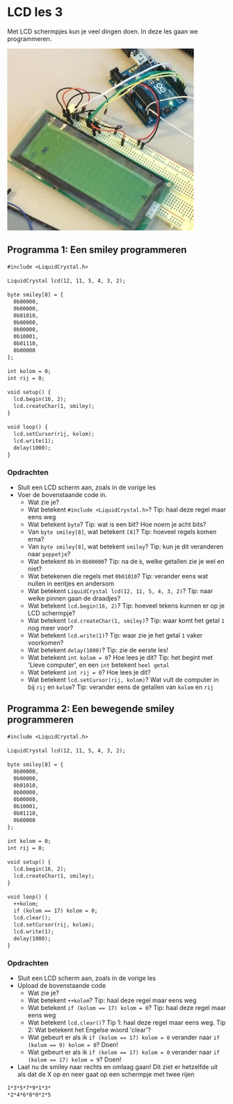 # LCD les 3

Met LCD schermpjes kun je veel dingen doen. In deze les gaan we programmeren.

![ArduinoInvaders is een spel dat werkt met een LCD](ArduinoInvaders.jpg)

## Programma 1: Een smiley programmeren

```
#include <LiquidCrystal.h>

LiquidCrystal lcd(12, 11, 5, 4, 3, 2);

byte smiley[8] = {
  0b00000,
  0b00000,
  0b01010,
  0b00000,
  0b00000,
  0b10001,
  0b01110,
  0b00000
};

int kolom = 0;
int rij = 0;

void setup() {
  lcd.begin(16, 2);
  lcd.createChar(1, smiley);
}

void loop() {
  lcd.setCursor(rij, kolom);
  lcd.write(1);
  delay(1000);
}
```

### Opdrachten

- Sluit een LCD scherm aan, zoals in de vorige les
- Voer de bovenstaande code in.
    - Wat zie je?
    - Wat betekent `#include <LiquidCrystal.h>`? Tip: haal deze regel maar eens weg
    - Wat betekent `byte`? Tip: wat is een bit? Hoe noem je acht bits?
    - Van `byte smiley[8]`, wat betekent `[8]`? Tip: hoeveel regels komen erna?
    - Van `byte smiley[8]`, wat betekent `smiley`? Tip: kun je dit veranderen naar `poppetje`?
    - Wat betekent `0b` in `0b00000`? Tip: na de `b`, welke getallen zie je wel en niet?
    - Wat betekenen die regels met `0b01010`? Tip: verander eens wat nullen in eentjes en andersom
    - Wat betekent `LiquidCrystal lcd(12, 11, 5, 4, 3, 2)`? Tip: naar welke pinnen gaan de draadjes?
    - Wat betekent `lcd.begin(16, 2)`? Tip: hoeveel tekens kunnen er op je LCD schermpje?
    - Wat betekent `lcd.createChar(1, smiley)`? Tip: waar komt het getal `1` nog meer voor?
    - Wat betekent `lcd.write(1)`? Tip: waar zie je het getal `1` vaker voorkomen?
    - Wat betekent `delay(1000)`? Tip: zie de eerste les!
    - Wat betekent `int kolom = 0`? Hoe lees je dit? Tip: het begint met 'Lieve computer', en een `int` betekent `heel getal`
    - Wat betekent `int rij = 0`? Hoe lees je dit?
    - Wat betekent `lcd.setCursor(rij, kolom)`? Wat vult de computer in bij `rij` en `kolom`? Tip: verander eens de getallen van `kolom` en `rij`


## Programma 2: Een bewegende smiley programmeren

```
#include <LiquidCrystal.h>

LiquidCrystal lcd(12, 11, 5, 4, 3, 2);

byte smiley[8] = {
  0b00000,
  0b00000,
  0b01010,
  0b00000,
  0b00000,
  0b10001,
  0b01110,
  0b00000
};

int kolom = 0;
int rij = 0;

void setup() {
  lcd.begin(16, 2);
  lcd.createChar(1, smiley);
}

void loop() {
  ++kolom;
  if (kolom == 17) kolom = 0;
  lcd.clear();
  lcd.setCursor(rij, kolom);
  lcd.write(1);
  delay(1000);
}
```

### Opdrachten

- Sluit een LCD scherm aan, zoals in de vorige les
- Upload de bovenstaande code
    - Wat zie je?
    - Wat betekent `++kolom`? Tip: haal deze regel maar eens weg
    - Wat betekent `if (kolom == 17) kolom = 0`? Tip: haal deze regel maar eens weg
    - Wat betekent `lcd.clear()`? Tip 1: haal deze regel maar eens weg. Tip 2: Wat betekent het Engelse woord 'clear'?
    - Wat gebeurt er als ik `if (kolom == 17) kolom = 0` verander naar `if (kolom == 9) kolom = 0`? Doen!
    - Wat gebeurt er als ik `if (kolom == 17) kolom = 0` verander naar `if (kolom == 17) kolom = 9`? Doen!
- Laat nu de smiley naar rechts en omlaag gaan! Dit ziet er hetzelfde uit als dat de X op en neer gaat op een schermpje met twee rijen

```
1*3*5*7*9*1*3*
*2*4*6*8*0*2*5
```
